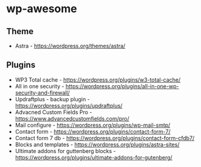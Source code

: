 # wp-awesome
## Theme 
- Astra - https://wordpress.org/themes/astra/

## Plugins 
- WP3 Total cache - https://wordpress.org/plugins/w3-total-cache/
- All in one security - https://wordpress.org/plugins/all-in-one-wp-security-and-firewall/
- Updraftplus - backup plugin - https://wordpress.org/plugins/updraftplus/
- Advacned Custom Fields Pro - https://www.advancedcustomfields.com/pro/
- Mail configure - https://wordpress.org/plugins/wp-mail-smtp/ 
- Contact form - https://wordpress.org/plugins/contact-form-7/
- Contact form 7 db - https://wordpress.org/plugins/contact-form-cfdb7/
- Blocks and templates - https://wordpress.org/plugins/astra-sites/
- Ultimate addons for guttenberg blocks - https://wordpress.org/plugins/ultimate-addons-for-gutenberg/